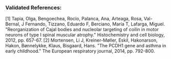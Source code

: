 ### Validated References: 
[1] Tapia, Olga, Bengoechea, Rocío, Palanca, Ana, Arteaga, Rosa, Val-Bernal, J Fernando, Tizzano, Eduardo F, Berciano, María T, Lafarga, Miguel. "Reorganization of Cajal bodies and nucleolar targeting of coilin in motor neurons of type I spinal muscular atrophy." Histochemistry and cell biology, 2012, pp. 657-67.
[2] Mortensen, Li J, Kreiner-Møller, Eskil, Hakonarson, Hakon, Bønnelykke, Klaus, Bisgaard, Hans. "The PCDH1 gene and asthma in early childhood." The European respiratory journal, 2014, pp. 792-800.
